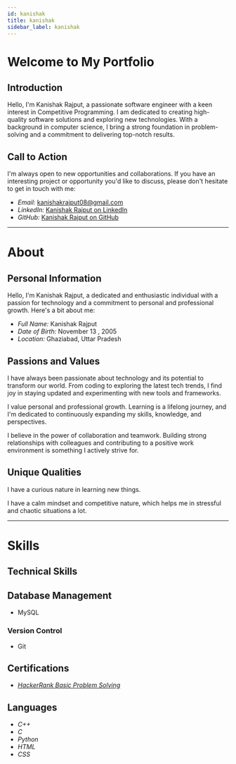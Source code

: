```yaml
---
id: kanishak  
title: kanishak
sidebar_label: kanishak
---
```


# Welcome to My Portfolio



## Introduction

Hello, I'm Kanishak Rajput, a passionate software engineer with a keen interest in Competitive Programming. I am dedicated to creating high-quality software solutions and exploring new technologies. With a background in computer science, I bring a strong foundation in problem-solving and a commitment to delivering top-notch results.


## Call to Action

I'm always open to new opportunities and collaborations. If you have an interesting project or opportunity you'd like to discuss, please don't hesitate to get in touch with me:

- *Email:* kanishakrajput08@gmail.com
- *LinkedIn:* [Kanishak Rajput on LinkedIn](https://www.linkedin.com/in/kanishak-rajput-06660728a/)
- *GitHub:* [Kanishak Rajput on GitHub](https://github.com/KanishakRajput13)




-------------------------------------------------

# About


## Personal Information

Hello, I'm Kanishak Rajput, a dedicated and enthusiastic individual with a passion for technology and a commitment to personal and professional growth. Here's a bit about me:

- *Full Name:* Kanishak Rajput
- *Date of Birth:* November 13 , 2005
- *Location:* Ghaziabad, Uttar Pradesh

## Passions and Values


I have always been passionate about technology and its potential to transform our world. From coding to exploring the latest tech trends, I find joy in staying updated and experimenting with new tools and frameworks.


I value personal and professional growth. Learning is a lifelong journey, and I'm dedicated to continuously expanding my skills, knowledge, and perspectives.


I believe in the power of collaboration and teamwork. Building strong relationships with colleagues and contributing to a positive work environment is something I actively strive for.


## Unique Qualities


I have a curious nature in learning new things.

I have a calm mindset and competitive nature, which helps me in stressful and chaotic situations a lot.



-------------------------------------------------

# Skills




## Technical Skills

## Database Management

- MySQL

### Version Control

- Git


## Certifications


- [*HackerRank Basic Problem Solving*](https://www.hackerrank.com/certificates/8992903a441a)

## Languages

- *C++*
- *C*
- *Python*
- *HTML*
- *CSS*
